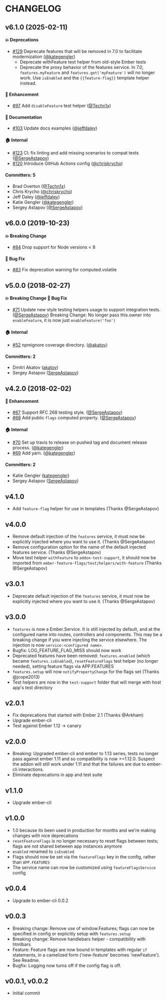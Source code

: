 # CHANGELOG

## v6.1.0 (2025-02-11)

#### :boom: Deprecations
* [#129](https://github.com/kategengler/ember-feature-flags/pull/129) Deprecate features that will be removed in 7.0 to facilitate modernization ([@kategengler](https://github.com/kategengler))
  * Deprecate withFeature test helper from old-style Ember tests
  * Deprecate the proxy behavior of the features service. In 7.0,
    `features.myFeature` and `features.get('myFeature')` will no longer
    work. Use `isEnabled` and the `{{feature-flag}}` template helper
    instead.

#### :rocket: Enhancement
* [#97](https://github.com/kategengler/ember-feature-flags/pull/97) Add `disableFeature` test helper ([@Techn1x](https://github.com/Techn1x))

#### :memo: Documentation
* [#103](https://github.com/kategengler/ember-feature-flags/pull/103) Update docs examples ([@jeffdaley](https://github.com/jeffdaley))

#### :house: Internal
* [#123](https://github.com/kategengler/ember-feature-flags/pull/123) CI: fix linting and add missing scenarios to compat tests  ([@SergeAstapov](https://github.com/SergeAstapov))
* [#120](https://github.com/kategengler/ember-feature-flags/pull/120) Introduce GitHub Actions config ([@chriskrycho](https://github.com/chriskrycho))

#### Committers: 5
- Brad Overton ([@Techn1x](https://github.com/Techn1x))
- Chris Krycho ([@chriskrycho](https://github.com/chriskrycho))
- Jeff Daley ([@jeffdaley](https://github.com/jeffdaley))
- Katie Gengler ([@kategengler](https://github.com/kategengler))
- Sergey Astapov ([@SergeAstapov](https://github.com/SergeAstapov))

## v6.0.0 (2019-10-23)

#### :boom: Breaking Change
* [#84](https://github.com/kategengler/ember-feature-flags/pull/84) Drop support for Node versions < 8

#### :bug: Bug Fix
* [#83](https://github.com/kategengler/ember-feature-flags/pull/83) Fix deprecation warning for computed.volatile

## v5.0.0 (2018-02-27)

#### :boom: Breaking Change :bug: Bug Fix
* [#71](https://github.com/kategengler/ember-feature-flags/pull/71) Update new style testing helpers usage to support integration tests. ([@SergeAstapov](https://github.com/SergeAstapov))
  Breaking Change: No longer pass this.owner into `enableFeature`, it is now just `enableFeature('foo')`

#### :house: Internal
* [#52](https://github.com/kategengler/ember-feature-flags/pull/52) npmignore coverage directory. ([@akatov](https://github.com/akatov))

#### Committers: 2
- Dmitri Akatov ([akatov](https://github.com/akatov))
- Sergey Astapov ([SergeAstapov](https://github.com/SergeAstapov))

## v4.2.0 (2018-02-02)

#### :rocket: Enhancement
* [#67](https://github.com/kategengler/ember-feature-flags/pull/67) Support RFC 268 testing style. ([@SergeAstapov](https://github.com/SergeAstapov))
* [#68](https://github.com/kategengler/ember-feature-flags/pull/68) Add public `flags` computed property. ([@SergeAstapov](https://github.com/SergeAstapov))

#### :house: Internal
* [#70](https://github.com/kategengler/ember-feature-flags/pull/70) Set up travis to release on pushed tag and document release process. ([@kategengler](https://github.com/kategengler))
* [#69](https://github.com/kategengler/ember-feature-flags/pull/69) Add yarn. ([@kategengler](https://github.com/kategengler))

#### Committers: 2
- Katie Gengler ([kategengler](https://github.com/kategengler))
- Sergey Astapov ([SergeAstapov](https://github.com/SergeAstapov))

## v4.1.0
- Add `feature-flag` helper for use in templates (Thanks @SergeAstapov)

## v4.0.0
- Remove default injection of the `features` service, it must now be explicitly injected where you want to use it. (Thanks @SergeAstapov)
- Remove configuration option for the name of the default injected features service. (Thanks @SergeAstapov) 
- Move test helper `withFeature` to `addon-test-support`, it should now be imported from `ember-feature-flags/test/helpers/with-feature` (Thanks @SergeAstapov)

## v3.0.1
- Deprecate default injection of the `features` service, it must now be explicitly injected where you want to use it. (Thanks @SergeAstapov)
 
## v3.0.0
- `features` is now a Ember.Service. It is still injected by default, and at the configured name into routes, controllers and components. This may be a breaking change if you were injecting the service elsewhere. The injection is now `service:<configured name>`.
- Bugfix: LOG_FEATURE_FLAG_MISS should now work
- Deprecated features have been removed: `features.enabled` (which became `features.isEnabled`), `resetFeatureFlags` test helper (no longer needed), setting feature flags via APP.FEATURES
- `features.setup` will now `notifyPropertyChange` for the flags set (Thanks @jcope2013)
- Test helpers are now in the `test-support` folder that will merge with host app's test directory

## v2.0.1
- Fix deprecations that started with Ember 2.1 (Thanks @Arkham)
- Upgrade ember-cli
- Test against Ember 1.12 -> canary

## v2.0.0
- Breaking: Upgraded ember-cli and ember to 1.13 series, tests no longer pass against ember 1.11 and so compatibility is now >=1.12.0. 
  Suspect the addon will still work under 1.11 and that the failures are due to ember-cli interactions.
- Eliminate deprecations in app and test suite

## v1.1.0
- Upgrade ember-cli

## v1.0.0
- 1.0 because its been used in production for months and we're making changes with nice deprecations
- `resetFeatureFlags` is no longer necessary to reset flags between tests; flags are not shared between app instances anymore
- `enabled` renamed to `isEnabled`
- Flags should now be set via the `featureFlags` key in the config, rather than `APP.FEATURES`
- The service name can now be customized using `featureFlagsService` config 

## v0.0.4
- Upgrade to ember-cli 0.0.2

## v0.0.3
- Breaking change: Remove use of window.Features; flags can now be specified in config or explicitly setup with `features.setup`
- Breaking change: Remove handlebars helper - compatibility with htmlbars
- Feature: Feature flags are now bound in templates with regular `if` statements, in a camelized form ('new-feature' becomes 'newFeature'). See Readme.
- Bugfix: Logging now turns off if the config flag is off.

## v0.0.1, v0.0.2
- Initial commit
